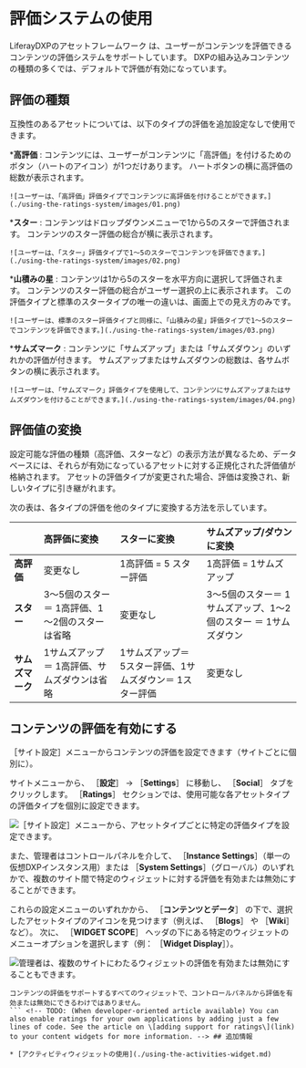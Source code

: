 # 評価システムの使用

LiferayDXPのアセットフレームワーク <!-- TODO: 利用可能な場合はアセットフレームワークの記事へのリンクを追加  --> は、ユーザーがコンテンツを評価できるコンテンツの評価システムをサポートしています。 DXPの組み込みコンテンツの種類の多くでは、デフォルトで評価が有効になっています。

## 評価の種類

互換性のあるアセットについては、以下のタイプの評価を追加設定なしで使用できます。

***高評価** : コンテンツには、ユーザーがコンテンツに「高評価」を付けるためのボタン（ハートのアイコン）が1つだけあります。 ハートボタンの横に高評価の総数が表示されます。

    ![ユーザーは、「高評価」評価タイプでコンテンツに高評価を付けることができます。](./using-the-ratings-system/images/01.png)

***スター** : コンテンツはドロップダウンメニューで1から5のスターで評価されます。 コンテンツのスター評価の総合が横に表示されます。

    ![ユーザーは、「スター」評価タイプで1〜5のスターでコンテンツを評価できます。](./using-the-ratings-system/images/02.png)

***山積みの星** : コンテンツは1から5のスターを水平方向に選択して評価されます。 コンテンツのスター評価の総合がユーザー選択の上に表示されます。 この評価タイプと標準のスタータイプの唯一の違いは、画面上での見え方のみです。

    ![ユーザーは、標準のスター評価タイプと同様に、「山積みの星」評価タイプで1〜5のスターでコンテンツを評価できます。](./using-the-ratings-system/images/03.png)

***サムズマーク** : コンテンツに「サムズアップ」または「サムズダウン」のいずれかの評価が付きます。 サムズアップまたはサムズダウンの総数は、各サムボタンの横に表示されます。

    ![ユーザーは、「サムズマーク」評価タイプを使用して、コンテンツにサムズアップまたはサムズダウンを付けることができます。](./using-the-ratings-system/images/04.png)

## 評価値の変換

設定可能な評価の種類（高評価、スターなど）の表示方法が異なるため、データベースには、それらが有効になっているアセットに対する正規化された評価値が格納されます。 アセットの評価タイプが変更された場合、評価は変換され、新しいタイプに引き継がれます。

次の表は、各タイプの評価を他のタイプに変換する方法を示しています。

|            | **高評価に変換** | **スターに変換** | **サムズアップ/ダウンに変換** |
|:---------- |:-------------------------- |:------------------------------- |:------------------------------------ |
| **高評価** | 変更なし                       | 1高評価 = 5 スター評価                  | 1高評価 = 1サムズアップ                       |
| **スター** | 3～5個のスター＝ 1高評価、1～2個のスターは省略 | 変更なし                            | 3～5個のスター＝ 1サムズアップ、1～2個のスター ＝ 1サムズダウン |
| **サムズマーク** | 1サムズアップ＝ 1高評価、サムズダウンは省略    | 1サムズアップ＝ 5スター評価、1サムズダウン＝ 1スター評価 | 変更なし                                 |

## コンテンツの評価を有効にする

［サイト設定］メニューからコンテンツの評価を設定できます（サイトごとに個別に）。

サイトメニューから、 ［**設定**］ &rarr; ［**Settings**］ に移動し、 ［**Social**］ タブをクリックします。 ［**Ratings**］ セクションでは、使用可能な各アセットタイプの評価タイプを個別に設定できます。

![［サイト設定］メニューから、アセットタイプごとに特定の評価タイプを設定できます。](./using-the-ratings-system/images/05.png)

また、管理者はコントロールパネルを介して、 ［**Instance Settings**］（単一の仮想DXPインスタンス用）または ［**System Settings**］（グローバル）のいずれかで、複数のサイト間で特定のウィジェットに対する評価を有効または無効にすることができます。

これらの設定メニューのいずれかから、 ［**コンテンツとデータ**］ の下で、選択したアセットタイプのアイコンを見つけます（例えば、 ［**Blogs**］ や ［**Wiki**］ など）。 次に、 ［**WIDGET SCOPE**］ ヘッダの下にある特定のウィジェットのメニューオプションを選択します（例： ［**Widget Display**］）。

![管理者は、複数のサイトにわたるウィジェットの評価を有効または無効にすることもできます。](./using-the-ratings-system/images/06.png)

```{note}
コンテンツの評価をサポートするすべてのウィジェットで、コントロールパネルから評価を有効または無効にできるわけではありません。
``` <!-- TODO: (When developer-oriented article available) You can also enable ratings for your own applications by adding just a few lines of code. See the article on \[adding support for ratings\](link) to your content widgets for more information. --> ## 追加情報

* [アクティビティウィジェットの使用](./using-the-activities-widget.md)
